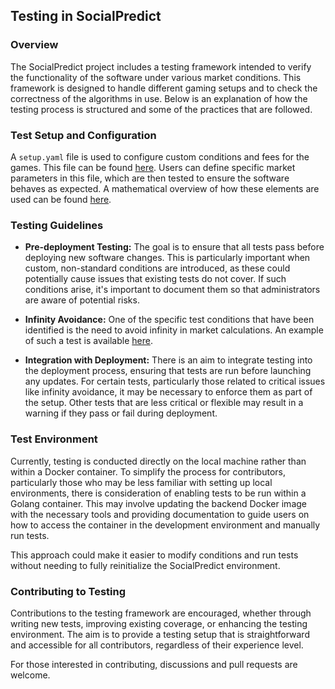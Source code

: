 ## Testing in SocialPredict

### Overview

The SocialPredict project includes a testing framework intended to verify the functionality of the software under various market conditions. This framework is designed to handle different gaming setups and to check the correctness of the algorithms in use. Below is an explanation of how the testing process is structured and some of the practices that are followed.

### Test Setup and Configuration

A `setup.yaml` file is used to configure custom conditions and fees for the games. This file can be found [here](https://github.com/openpredictionmarkets/socialpredict/blob/main/backend/setup/setup.yaml). Users can define specific market parameters in this file, which are then tested to ensure the software behaves as expected. A mathematical overview of how these elements are used can be found [here](https://github.com/openpredictionmarkets/socialpredict/blob/main/README/MATH/README-MATH-PROB-AND-PAYOUT.md).

### Testing Guidelines

- **Pre-deployment Testing:** The goal is to ensure that all tests pass before deploying new software changes. This is particularly important when custom, non-standard conditions are introduced, as these could potentially cause issues that existing tests do not cover. If such conditions arise, it's important to document them so that administrators are aware of potential risks.

- **Infinity Avoidance:** One of the specific test conditions that have been identified is the need to avoid infinity in market calculations. An example of such a test is available [here](https://github.com/openpredictionmarkets/socialpredict/blob/main/backend/tests/market_math/marketvolume_test.go).

- **Integration with Deployment:** There is an aim to integrate testing into the deployment process, ensuring that tests are run before launching any updates. For certain tests, particularly those related to critical issues like infinity avoidance, it may be necessary to enforce them as part of the setup. Other tests that are less critical or flexible may result in a warning if they pass or fail during deployment.

### Test Environment

Currently, testing is conducted directly on the local machine rather than within a Docker container. To simplify the process for contributors, particularly those who may be less familiar with setting up local environments, there is consideration of enabling tests to be run within a Golang container. This may involve updating the backend Docker image with the necessary tools and providing documentation to guide users on how to access the container in the development environment and manually run tests.

This approach could make it easier to modify conditions and run tests without needing to fully reinitialize the SocialPredict environment.

### Contributing to Testing

Contributions to the testing framework are encouraged, whether through writing new tests, improving existing coverage, or enhancing the testing environment. The aim is to provide a testing setup that is straightforward and accessible for all contributors, regardless of their experience level.

For those interested in contributing, discussions and pull requests are welcome.
